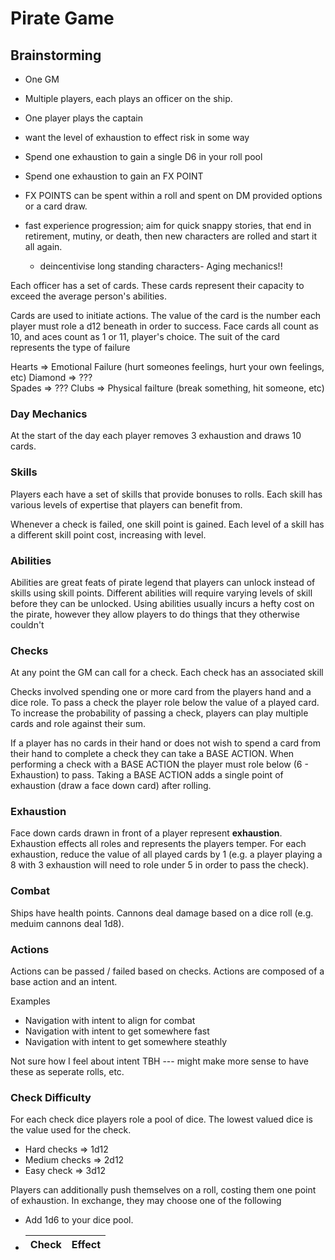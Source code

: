 # Pirate Game

## Brainstorming

- One GM
- Multiple players, each plays an officer on the ship.
- One player plays the captain
- want the level of exhaustion to effect risk in some way
- Spend one exhaustion to gain a single D6 in your roll pool
- Spend one exhaustion to gain an FX POINT
- FX POINTS can be spent within a roll and spent on DM provided options or a card draw.

- fast experience progression; aim for quick snappy stories, that end in retirement, mutiny, or death, then new characters are rolled and start it all again.
  - deincentivise long standing characters- Aging mechanics!!

Each officer has a set of cards. These cards represent their capacity to exceed the average person's abilities.

Cards are used to initiate actions. The value of the card is the number each player must role a d12 beneath in order to success. Face cards all count as 10, and aces count as 1 or 11, player's choice. The suit of the card represents the type of failure

Hearts => Emotional Failure (hurt someones feelings, hurt your own feelings, etc)
Diamond => ???  
Spades => ???
Clubs => Physical failture (break something, hit someone, etc)

### Day Mechanics

At the start of the day each player removes 3 exhaustion and draws 10 cards.

### Skills

Players each have a set of skills that provide bonuses to rolls. Each skill has various levels of expertise that players can benefit from.

Whenever a check is failed, one skill point is gained. Each level of a skill has a different skill point cost, increasing with level.

### Abilities

Abilities are great feats of pirate legend that players can unlock instead of skills using skill points. Different abilities will require varying levels of skill before they can be unlocked. Using abilities usually incurs a hefty cost on the pirate, however they allow players to do things that they otherwise couldn't

### Checks

At any point the GM can call for a check. Each check has an associated skill

Checks involved spending one or more card from the players hand and a dice role. To pass a check the player role below the value of a played card. To increase the probability of passing a check, players can play multiple cards and role against their sum.

If a player has no cards in their hand or does not wish to spend a card from their hand to complete a check they can take a BASE ACTION. When performing a check with a BASE ACTION the player must role below (6 - Exhaustion) to pass. Taking a BASE ACTION adds a single point of exhaustion (draw a face down card) after rolling.

### Exhaustion

Face down cards drawn in front of a player represent **exhaustion**. Exhaustion effects all roles and represents the players temper. For each exhaustion, reduce the value of all played cards by 1 (e.g. a player playing a 8 with 3 exhaustion will need to role under 5 in order to pass the check).

### Combat

Ships have health points. Cannons deal damage based on a dice roll (e.g. meduim cannons deal 1d8).

### Actions

Actions can be passed / failed based on checks. Actions are composed of a base action and an intent.

Examples

- Navigation with intent to align for combat
- Navigation with intent to get somewhere fast
- Navigation with intent to get somewhere steathly

Not sure how I feel about intent TBH --- might make more sense to have these as seperate rolls, etc.

### Check Difficulty

For each check dice players role a pool of dice. The lowest valued dice is the value used for the check.

- Hard checks => 1d12
- Medium checks => 2d12
- Easy check => 3d12

Players can additionally push themselves on a roll, costing them one point of exhaustion. In exchange, they may choose one of the following

- Add 1d6 to your dice pool.

- | Check | Effect |
  | ----- | ------ |
